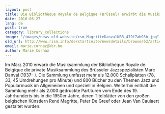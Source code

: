 ```yaml
---
layout: post
title: Die Bibliothèque Royale de Belgique (Brüssel) erwirbt die Musiksammlung des belgischen Jazzspezialisten Marc Danval
date: 2010-06-27
lang: de
post: true
category: library_collections
image: "/images/news-old-website/csm_MagritteDanvalKBR_479f7ab93b.jpg"
old_url: http://www.rism.info/de/startseite/newsdetails/browse/62/article/64/the-royal-library-of-belgium-brussels-acquires-the-music-collection-of-the-belgian-jazz-specialist.html
email: marie.cornaz@kbr.be
author: Marie Cornaz
---
```


Im März 2010 erwarb die Musiksammlung der Bibliothèque Royale de Belgique die private Musiksammlung des Brüsseler Jazzspezialisten Marc Danval (1937- ). Die Sammlung umfasst mehr als 12.000 Schallplatten (78, 33, 45 Umdrehungen pro Minute) und 800 Bücher zu den Themen Jazz und Popularmusik im Allgemeinen und speziell in Belgien. Weiterhin enthält die Sammlung mehr als 2.000 gedruckte Partituren vom Ende des 19. Jahrhunderts bis in die 1950er Jahre, deren Titelblätter von den großen belgischen Künstlern René Magritte, Peter De Greef oder Jean Van Caulaert gestaltet wurden.